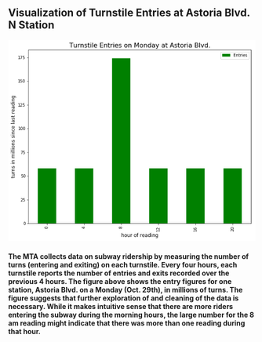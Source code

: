 
## Visualization of Turnstile Entries at Astoria Blvd. N Station 

![Figure 1](turnstile.png)

#### The MTA collects data on subway ridership by measuring the number of turns (entering and exiting) on each turnstile. Every four hours, each turnstile reports the number of entries and exits recorded over the previous 4 hours. The figure above shows the entry figures for one station, Astoria Blvd. on a Monday (Oct. 29th), in millions of turns. The figure suggests that further exploration of and cleaning of the data is necessary. While it makes intuitive sense that there are more riders entering the subway during the morning hours, the large number for the 8 am reading might indicate that there was more than one reading during that hour.
